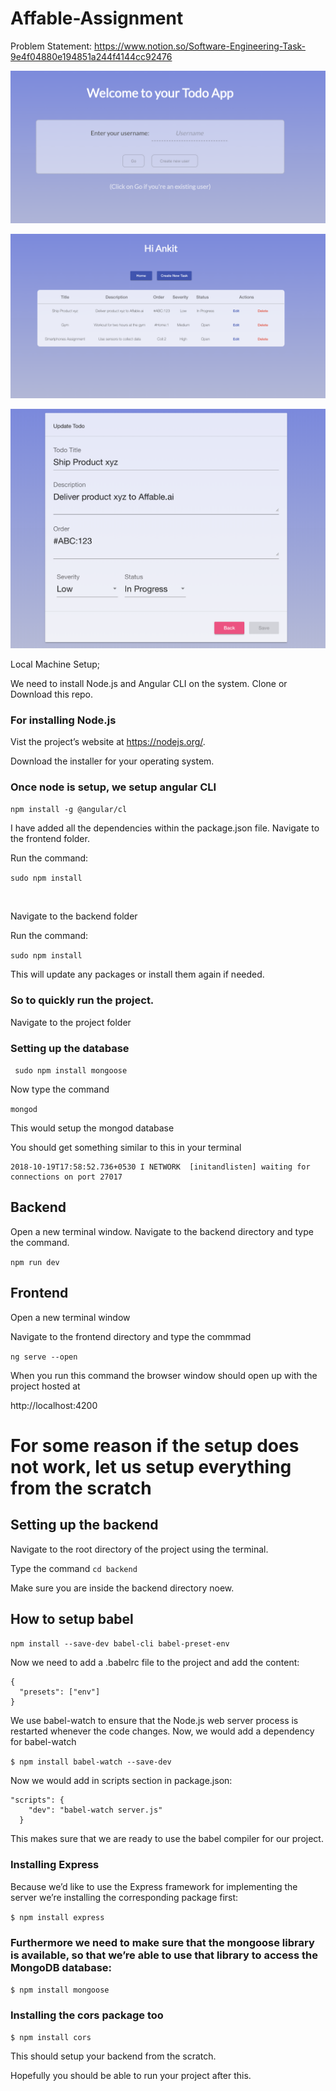 # Affable-Assignment

Problem Statement: 
https://www.notion.so/Software-Engineering-Task-9e4f04880e194851a244f4144cc92476


![alt text](https://github.com/loney7/Affable-Assignment/blob/master/pic%201.png)

![alt text](https://github.com/loney7/Affable-Assignment/blob/master/pic%202.png)

![alt text](https://github.com/loney7/Affable-Assignment/blob/master/pic%203.png)


Local Machine Setup;

We need to install Node.js and Angular CLI on the system.
Clone or Download this repo.



### For installing Node.js
Vist the project’s website at https://nodejs.org/.

Download the installer for your operating system.

### Once node is setup, we setup angular CLI

```npm install -g @angular/cl```



I have added all the dependencies within the package.json file. 
Navigate to the frontend folder.

Run the command:



```sudo npm install```


<br>

Navigate to the backend folder

Run the command:

```sudo npm install```

This will update any packages or install them again if needed.


### So to quickly run the project.


Navigate to the project folder

### Setting up the database

``` sudo npm install mongoose```

Now type the command 

```mongod```

This would setup the mongod database

You should get something similar to this in your terminal
```
2018-10-19T17:58:52.736+0530 I NETWORK  [initandlisten] waiting for connections on port 27017
```


## Backend
Open a new terminal window.
Navigate to the backend directory
and type the command.

```npm run dev```

## Frontend

Open a new terminal window

Navigate to the frontend directory and type the commmad

```ng serve --open```

When you run this command the browser window should open up with the project hosted at

http://localhost:4200



# For some reason if the setup does not work, let us setup everything from the scratch


## Setting up the backend

Navigate to the root directory of the project using the terminal.

Type the command
```cd backend```

Make sure you are inside the backend directory noew.


## How to setup babel
```npm install --save-dev babel-cli babel-preset-env```

Now we need to add a .babelrc file to the project and add the content:
```
{
  "presets": ["env"]
}

```
We use babel-watch to ensure that the Node.js web server process is restarted whenever the code changes. Now, we would add a dependency for babel-watch

```$ npm install babel-watch --save-dev```

Now we would add in scripts section in package.json:
```
"scripts": {
    "dev": "babel-watch server.js"
  }
```

This makes sure that we are ready to use the babel compiler for our project.

### Installing Express
Because we’d like to use the Express framework for implementing the server we’re installing the corresponding package first:

```$ npm install express```

### Furthermore we need to make sure that the mongoose library is available, so that we’re able to use that library to access the MongoDB database:

```$ npm install mongoose```

### Installing the cors package too

```$ npm install cors```


This should setup your backend from the scratch.

Hopefully you should be able to run your project after this.



